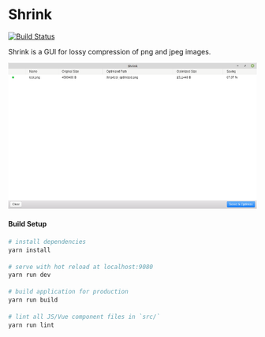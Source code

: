 # Shrink
[![Build Status](https://travis-ci.org/gtuk/app-shrink.svg?branch=master)](https://travis-ci.org/gtuk/app-shrink)

Shrink is a GUI for lossy compression of png and jpeg images.

![Screenshot of Shrink](https://raw.githubusercontent.com/gtuk/app-shrink/master/screenshots/screenshot.png)

#### Build Setup

``` bash
# install dependencies
yarn install

# serve with hot reload at localhost:9080
yarn run dev

# build application for production
yarn run build

# lint all JS/Vue component files in `src/`
yarn run lint

```
